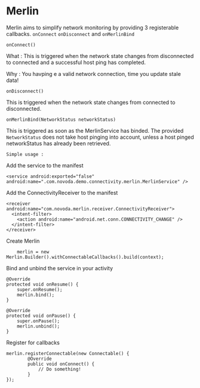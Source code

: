 Merlin
======

Merlin aims to simplify network monitoring by providing 3 registerable callbacks. ``onConnect`` ``onDisconnect`` and ``onMerlinBind``

    onConnect()

What :
This is triggered when the network state changes from disconnected to connected and a successful host ping has completed.

Why :
You havping e a valid network connection, time you update stale data!

    onDisconnect()

This is triggered when the network state changes from connected to disconnected.

    onMerlinBind(NetworkStatus networkStatus)

This is triggered as soon as the MerlinService has binded. The provided ``NetworkStatus`` does not take host pinging into account, unless a host pinged networkStatus has already been retrieved.


``Simple usage :``

Add the service to the manifest

    <service android:exported="false" android:name=".com.novoda.demo.connectivity.merlin.MerlinService" />

Add the ConnectivityReceiver to the manifest

    <receiver android:name="com.novoda.merlin.receiver.ConnectivityReceiver">
      <intent-filter>
        <action android:name="android.net.conn.CONNECTIVITY_CHANGE" />
      </intent-filter>
    </receiver>

Create Merlin

        merlin = new Merlin.Builder().withConnectableCallbacks().build(context);

Bind and unbind the service in your activity

    @Override
    protected void onResume() {
        super.onResume();
        merlin.bind();
    }

    @Override
    protected void onPause() {
        super.onPause();
        merlin.unbind();
    }

Register for callbacks

    merlin.registerConnectable(new Connectable() {
            @Override
            public void onConnect() {
                // Do something!
            }
    });

